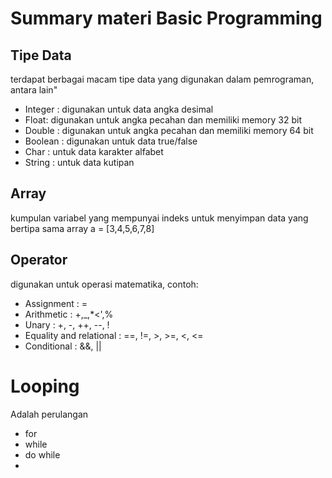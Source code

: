 # Summary materi Basic Programming

## Tipe Data
terdapat berbagai macam tipe data yang digunakan dalam pemrograman, antara lain"
- Integer : digunakan untuk data angka desimal
- Float: digunakan untuk angka pecahan dan memiliki memory 32 bit
- Double : digunakan untuk angka pecahan dan memiliki memory 64 bit
- Boolean : digunakan untuk data true/false
- Char : untuk data karakter alfabet
- String : untuk data kutipan 

## Array
kumpulan variabel yang mempunyai indeks untuk menyimpan data yang bertipa sama
array a = [3,4,5,6,7,8]

## Operator
digunakan untuk operasi matematika, contoh:
- Assignment : =
- Arithmetic : +,_,*<',%
- Unary : +, -, ++, --, !
- Equality and relational : ==, !=, >, >=, <, <=
- Conditional : &&, ||

# Looping
Adalah perulangan
- for
- while
- do while
- 